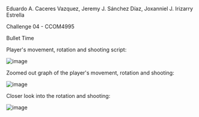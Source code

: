 Eduardo A. Caceres Vazquez, Jeremy J. Sánchez Díaz, Joxanniel J. Irizarry Estrella

Challenge 04 - CCOM4995

Bullet Time

Player's movement, rotation and shooting script:

![image](https://github.com/user-attachments/assets/8dfcae93-f477-41fb-9ce1-60c247d744f5)

Zoomed out graph of the player's movement, rotation and shooting:

![image](https://github.com/user-attachments/assets/ead758ae-f05e-4fce-aa5e-ae071bc4d264)

Closer look into the rotation and shooting:

![image](https://github.com/user-attachments/assets/08f87218-d874-4efa-8530-4f1063f9c131)
